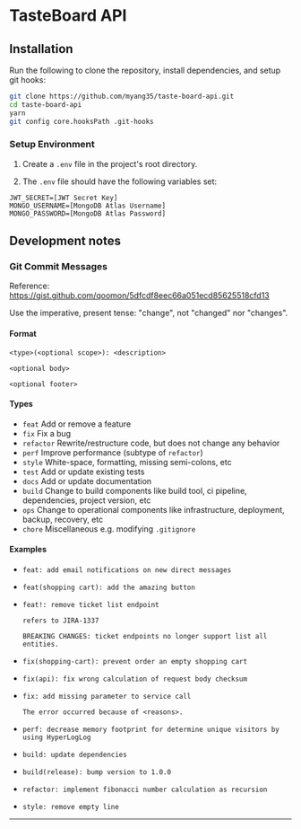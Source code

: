 # TasteBoard API

## Installation

Run the following to clone the repository, install dependencies, and setup git hooks:

```bash
git clone https://github.com/myang35/taste-board-api.git
cd taste-board-api
yarn
git config core.hooksPath .git-hooks
```

### Setup Environment

1. Create a `.env` file in the project's root directory.

2. The `.env` file should have the following variables set:

```
JWT_SECRET=[JWT Secret Key]
MONGO_USERNAME=[MongoDB Atlas Username]
MONGO_PASSWORD=[MongoDB Atlas Password]
```

## Development notes

### Git Commit Messages

Reference: https://gist.github.com/qoomon/5dfcdf8eec66a051ecd85625518cfd13

Use the imperative, present tense: "change", not "changed" nor "changes".

#### Format

```
<type>(<optional scope>): <description>

<optional body>

<optional footer>
```

#### Types

- `feat` Add or remove a feature
- `fix` Fix a bug
- `refactor` Rewrite/restructure code, but does not change any behavior
- `perf` Improve performance (subtype of `refactor`)
- `style` White-space, formatting, missing semi-colons, etc
- `test` Add or update existing tests
- `docs` Add or update documentation
- `build` Change to build components like build tool, ci pipeline, dependencies, project version, etc
- `ops` Change to operational components like infrastructure, deployment, backup, recovery, etc
- `chore` Miscellaneous e.g. modifying `.gitignore`

#### Examples

- ```
  feat: add email notifications on new direct messages
  ```
- ```
  feat(shopping cart): add the amazing button
  ```
- ```
  feat!: remove ticket list endpoint

  refers to JIRA-1337

  BREAKING CHANGES: ticket endpoints no longer support list all entities.
  ```

- ```
  fix(shopping-cart): prevent order an empty shopping cart
  ```
- ```
  fix(api): fix wrong calculation of request body checksum
  ```
- ```
  fix: add missing parameter to service call

  The error occurred because of <reasons>.
  ```

- ```
  perf: decrease memory footprint for determine unique visitors by using HyperLogLog
  ```
- ```
  build: update dependencies
  ```
- ```
  build(release): bump version to 1.0.0
  ```
- ```
  refactor: implement fibonacci number calculation as recursion
  ```
- ```
  style: remove empty line
  ```

---
